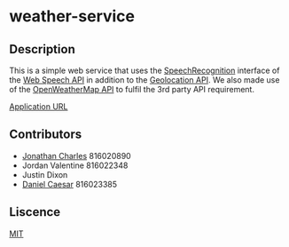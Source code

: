 # weather-service
## Description
This is a simple web service that uses the [SpeechRecognition](https://developer.mozilla.org/en-US/docs/Web/API/SpeechRecognition) interface of the [Web Speech API](https://developer.mozilla.org/en-US/docs/Web/API/Web_Speech_API) in addition to the [Geolocation API](https://w3c.github.io/geolocation-api/).
We also made use of the [OpenWeatherMap API](https://openweathermap.org) to fulfil the 3rd party API requirement.

[Application URL](https://danieldcaesar.github.io/weather-service/public/)



## Contributors
* [Jonathan Charles](https://github.com/boydingo) 816020890
* Jordan Valentine 816022348
* Justin Dixon
* [Daniel Caesar](https://github.com/danieldcaesar) 816023385


## Liscence
[MIT](LICENSE)
